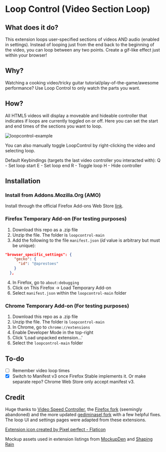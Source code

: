 # Loop Control (Video Section Loop)

## What does it do?

This extension loops user-specified sections of videos AND audio (enabled in settings). Instead of looping just from the end back to the beginning of the video, you can loop between any two points. Create a gif-like effect just within your browser!

## Why?

Watching a cooking video/tricky guitar tutorial/play-of-the-game/awesome performance? Use Loop Control to only watch the parts you want.

## How?

All HTML5 videos will display a moveable and hideable controller that indicates if loops are currently toggled on or off. Here you can set the start and end times of the sections you want to loop.

![loopcontrol-example](https://user-images.githubusercontent.com/47873094/193581311-85428290-7c9f-4977-9e14-cbf74c44b748.gif)

You can also manually toggle LoopControl by right-clicking the video and selecting loop.

Default Keybindings (targets the last video controller you interacted with):
Q - Set loop start
E - Set loop end
R - Toggle loop
H - Hide controller

## Installation

### Install from Addons.Mozilla.Org (AMO)

Install through the official Firefox Add-ons Web Store [link](https://addons.mozilla.org/en-CA/firefox/addon/loopcontrol/).

### Firefox Temporary Add-on (For testing purposes)

1. Download this repo as a .zip file
2. Unzip the file. The folder is `loopcontrol-main`
3. Add the following to the file `manifest.json` (_id_ value is arbitrary but must be unique):

```JSON
"browser_specific_settings": {
    "gecko": {
      "id": "@aprestoes"
    }
  },
```

4. In Firefox, go to `about:debugging`
5. Click on This Firefox -> Load Temporary Add-on
6. Select `manifest.json` within the `loopcontrol-main` folder

### Chrome Temporary Add-on (For testing purposes)

1. Download this repo as a .zip file
2. Unzip the file. The folder is `loopcontrol-main`
3. In Chrome, go to `chrome://extensions`
4. Enable Developer Mode in the top-right
5. Click 'Load unpacked extension...'
6. Select the `loopcontrol-main` folder

## To-do

-   [ ] Remember video loop times
-   [x] Switch to Manifest v3 once Firefox Stable implements it. Or make separate repo? Chrome Web Store only accept manifest v3.

## Credit

Huge thanks to [Video Speed Controller](https://github.com/igrigorik/videospeed), the [Firefox fork](https://github.com/codebicycle/videospeed) (seemingly abandoned) and the more updated [gediminasel fork](https://github.com/gediminasel/videospeed-firefox) with a few helpful fixes. The loop UI and settings pages were adapted from these extensions.

<a href="https://www.flaticon.com/free-icons/update" title="update icons">Extension icon created by Pixel perfect - Flaticon</a>

Mockup assets used in extension listings from [MockupDen](https://mockupden.com) and [Shaping Rain](https://shapingrain.com)
